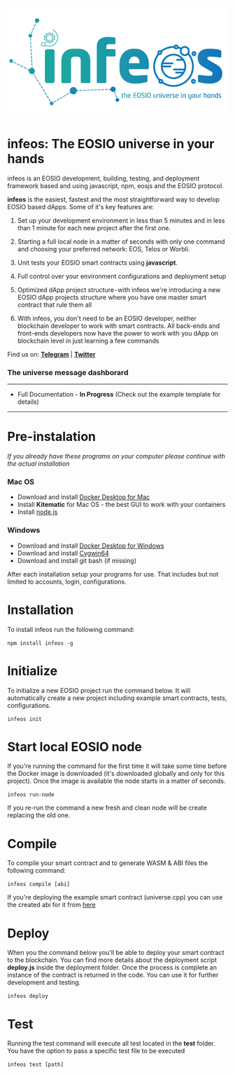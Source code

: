 <p align="center"><a href="https://t.me/infeos"><img src="infeos_logo.png" /></a></p>

# infeos: The EOSIO universe in your hands
infeos is an EOSIO development, building, testing, and deployment framework based and using javascript, npm, eosjs and the EOSIO protocol.

**infeos** is the easiest, fastest and the most straightforward way to develop EOSIO based dApps. Some of it's key features are:

1. Set up your development environment in less than 5 minutes and in less than 1 minute for each new project after the first one.
   
2. Starting a full local node in a matter of seconds with only one command and choosing your preferred network: EOS, Telos or Worbli.
   
3. Unit tests your EOSIO smart contracts using **javascript**. 
   
4. Full control over your environment configurations and deployment setup
   
5. Optimized dApp project structure - with infeos we're introducing a new EOSIO dApp projects structure where you have one master smart contract that rule them all
   
6. With infeos, you don't need to be an EOSIO developer, neither blockchain developer to work with smart contracts. All back-ends and front-ends developers now have the power to work with you dApp on blockchain level in just learning a few commands

Find us on: [**Telegram**](https://t.me/infeos) | [**Twitter**](https://twitter.com/infeos_io)

### The universe message dashborard
---
- Full Documentation - **In Progress** (Check out the example template for details)
---

# Pre-instalation
*If you already have these programs on your computer please continue with the actual installation*

### Mac OS
- Download and install [Docker Desktop for Mac](https://docs.docker.com/docker-for-mac/install/)
- Install **Kitematic** for Mac OS - the best GUI to work with your containers
- Install [node.js](https://nodejs.org/en/)

### Windows
- Download and install [Docker Desktop for Windows](https://docs.docker.com/docker-for-windows/install/)
- Download and install [Cygwin64](https://cygwin.com/install.html)
- Download and install git bash (if missing)

After each installation setup your programs for use. That includes but not limited to accounts, login, configurations.

# Installation

To install infeos run the following command:

```
npm install infeos -g
```

# Initialize

To initialize a new EOSIO project run the command below. It will automatically create a new project including example smart contracts, tests, configurations.

```
infeos init
```

# Start local EOSIO node

If you're running the command for the first time it will take some time before the Docker image is downloaded (it's downloaded globally and only for this project). Once the image is available the node starts in a matter of seconds. 

```
infeos run-node
```

If you re-run the command a new fresh and clean node will be create replacing the old one.


# Compile 

To compile your smart contract and to generate WASM & ABI files the following command:

```
infeos compile [abi]
```

If you're deploying the example smart contract (universe.cpp) you can use the created abi for it from [here](https://gist.github.com/DimitarSD/9b3af2a3312b78fe4c0826018e7346ce)

# Deploy

When you the command below you'll be able to deploy your smart contract to the blockchain. You can find more details about the deployment script **deploy.js** inside the deployment folder. Once the process is complete an instance of the contract is returned in the code. You can use it for further development and testing.

```
infeos deploy
```

# Test

Running the test command will execute all test located in the **test** folder. You have the option to pass a specific test file to be executed

```
infeos test [path]
```
